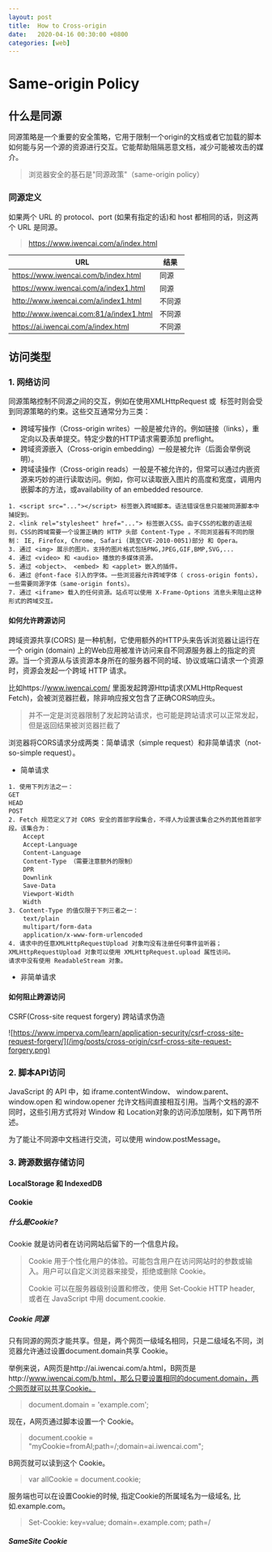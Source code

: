 ```yaml
---
layout: post
title:  How to Cross-origin
date:   2020-04-16 00:30:00 +0800
categories: [web]
---
```


# Same-origin Policy

## 什么是同源

同源策略是一个重要的安全策略，它用于限制一个origin的文档或者它加载的脚本如何能与另一个源的资源进行交互。它能帮助阻隔恶意文档，减少可能被攻击的媒介。

> 浏览器安全的基石是"同源政策"（same-origin policy）

### 同源定义

如果两个 URL 的 protocol、port (如果有指定的话)和 host 都相同的话，则这两个 URL 是同源。

> https://www.iwencai.com/a/index.html

| URL  | 结果 |
| ------------- | ------------- |
| https://www.iwencai.com/b/index.html | 同源 |
| https://www.iwencai.com/a/index1.html  | 同源 |
| http://www.iwencai.com/a/index1.html  | 不同源 |
| http://www.iwencai.com:81/a/index1.html | 不同源 |
|https://ai.iwencai.com/a/index.html | 不同源 


## 访问类型

### 1. 网络访问

同源策略控制不同源之间的交互，例如在使用XMLHttpRequest 或 <img> 标签时则会受到同源策略的约束。这些交互通常分为三类：

* 跨域写操作（Cross-origin writes）一般是被允许的。例如链接（links），重定向以及表单提交。特定少数的HTTP请求需要添加 preflight。
* 跨域资源嵌入（Cross-origin embedding）一般是被允许（后面会举例说明）。
* 跨域读操作（Cross-origin reads）一般是不被允许的，但常可以通过内嵌资源来巧妙的进行读取访问。例如，你可以读取嵌入图片的高度和宽度，调用内嵌脚本的方法，或availability of an embedded resource.

```
1. <script src="..."></script> 标签嵌入跨域脚本。语法错误信息只能被同源脚本中捕捉到。
2. <link rel="stylesheet" href="..."> 标签嵌入CSS。由于CSS的松散的语法规则，CSS的跨域需要一个设置正确的 HTTP 头部 Content-Type 。不同浏览器有不同的限制： IE, Firefox, Chrome, Safari (跳至CVE-2010-0051)部分 和 Opera。
3. 通过 <img> 展示的图片。支持的图片格式包括PNG,JPEG,GIF,BMP,SVG,...
4. 通过 <video> 和 <audio> 播放的多媒体资源。
5. 通过 <object>、 <embed> 和 <applet> 嵌入的插件。
6. 通过 @font-face 引入的字体。一些浏览器允许跨域字体（ cross-origin fonts），一些需要同源字体（same-origin fonts）。
7. 通过 <iframe> 载入的任何资源。站点可以使用 X-Frame-Options 消息头来阻止这种形式的跨域交互。
```
#### 如何允许跨源访问

跨域资源共享(CORS) 是一种机制，它使用额外的HTTP头来告诉浏览器让运行在一个 origin (domain) 上的Web应用被准许访问来自不同源服务器上的指定的资源。当一个资源从与该资源本身所在的服务器不同的域、协议或端口请求一个资源时，资源会发起一个跨域 HTTP 请求。

比如https://www.iwencai.com/ 里面发起跨源Http请求(XMLHttpRequest Fetch)，会被浏览器拦截，除非响应报文包含了正确CORS响应头。

> 并不一定是浏览器限制了发起跨站请求，也可能是跨站请求可以正常发起，但是返回结果被浏览器拦截了

浏览器将CORS请求分成两类：简单请求（simple request）和非简单请求（not-so-simple request）。

* 简单请求

```
1. 使用下列方法之一：
GET
HEAD
POST
2. Fetch 规范定义了对 CORS 安全的首部字段集合，不得人为设置该集合之外的其他首部字段。该集合为：
	Accept
	Accept-Language
	Content-Language
	Content-Type （需要注意额外的限制）
	DPR
	Downlink
	Save-Data
	Viewport-Width
	Width
3. Content-Type 的值仅限于下列三者之一：
	text/plain
	multipart/form-data
	application/x-www-form-urlencoded
4. 请求中的任意XMLHttpRequestUpload 对象均没有注册任何事件监听器；XMLHttpRequestUpload 对象可以使用 XMLHttpRequest.upload 属性访问。
请求中没有使用 ReadableStream 对象。
```

* 非简单请求


#### 如何阻止跨源访问

CSRF(Cross-site request forgery) 跨站请求伪造

![https://www.imperva.com/learn/application-security/csrf-cross-site-request-forgery/](/img/posts/cross-origin/csrf-cross-site-request-forgery.png)


### 2. 脚本API访问

JavaScript 的 API 中，如 iframe.contentWindow、 window.parent、window.open 和 window.opener 允许文档间直接相互引用。当两个文档的源不同时，这些引用方式将对 Window 和 Location对象的访问添加限制，如下两节所述。

为了能让不同源中文档进行交流，可以使用 window.postMessage。

### 3. 跨源数据存储访问

#### LocalStorage 和 IndexedDB

#### Cookie

##### 什么是Cookie?

Cookie 就是访问者在访问网站后留下的一个信息片段。

> Cookie 用于个性化用户的体验。可能包含用户在访问网站时的参数或输入。用户可以自定义浏览器来接受，拒绝或删除 Cookie。
>
> Cookie 可以在服务器级别设置和修改，使用 Set-Cookie HTTP header, 或者在 JavaScript 中用 document.cookie.

##### Cookie 同源

只有同源的网页才能共享。但是，两个网页一级域名相同，只是二级域名不同，浏览器允许通过设置document.domain共享 Cookie。

举例来说，A网页是http://ai.iwencai.com/a.html，B网页是http://www.iwencai.com/b.html，那么只要设置相同的document.domain，两个网页就可以共享Cookie。

> document.domain = 'example.com';

现在，A网页通过脚本设置一个 Cookie。

> document.cookie = "myCookie=fromAI;path=/;domain=ai.iwencai.com";

B网页就可以读到这个 Cookie。

> var allCookie = document.cookie;

服务端也可以在设置Cookie的时候, 指定Cookie的所属域名为一级域名, 比如.example.com。

> Set-Cookie: key=value; domain=.example.com; path=/

##### SameSite Cookie

## 

###






